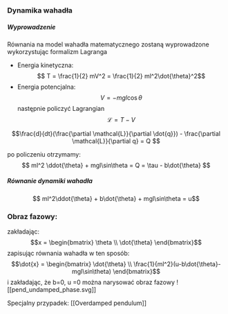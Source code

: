 ### Dynamika wahadła
##### Wyprowadzenie
Równania na model wahadła matematycznego zostaną wyprowadzone wykorzystując formalizm Lagranga

- Energia kinetyczna:
	$$ T = \frac{1}{2} mV^2 = \frac{1}{2} ml^2\dot{\theta}^2$$
- Energia potencjalna:
	$$V = -mgl \cos \theta $$
następnie policzyć Lagrangian
$$ \mathcal{L} = T - V $$

$$\frac{d}{dt}(\frac{\partial \mathcal{L}}{\partial \dot{q}}) - \frac{\partial \mathcal{L}}{\partial q} = Q $$

po policzeniu otrzymamy:
$$ ml^2 \ddot{\theta} + mgl\sin\theta = Q = \tau - b\dot{\theta} $$
##### Równanie dynamiki wahadła
$$ ml^2\ddot{\theta} + b\dot{\theta} + mgl\sin\theta = u$$

### Obraz fazowy:
zakładając:
$$x = \begin{bmatrix}
\theta \\
\dot{\theta}
\end{bmatrix}$$
zapisując równania wahadła w ten sposób:
$$\dot{x} = \begin{bmatrix}
\dot{\theta} \\
\frac{1}{ml^2}(u-b\dot{\theta}-mgl\sin\theta)
\end{bmatrix}$$
i zakładając, że b=0, u =0 można narysować obraz fazowy
![[pend_undamped_phase.svg]]



Specjalny przypadek:
[[Overdamped pendulum]]